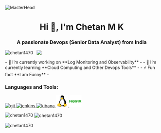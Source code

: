 ![MasterHead](https://www.highvail.com/wp-content/uploads/2022/11/HighVail-DevOps-v2-2022.png)
<h1 align="center">Hi 👋, I'm Chetan M K</h1>
<h3 align="center">A passionate Devops (Senior Data Analyst) from India</h3>
<img align="right" alt"Coding" width="400" src="https://camo.githubusercontent.com/b995d7197188fbc1d9e072f2808bf1eae783444dd45cf152097fc410146426bd/687474703a2f2f73747564696f706978656c2e696e2f77702d636f6e74656e742f75706c6f6164732f323031372f31312f31386134393439666339633830363731373264336239366533303265373039372e676966">
<p align="left"> <img src="https://komarev.com/ghpvc/?username=chetan1470&label=Profile%20views&color=0e75b6&style=flat" alt="chetan1470" /> </p>
- 🔭 I’m currently working on **Log Monitoring and Observability**
- 
- 🌱 I’m currently learning **Cloud Computing and Other Devops Tools**
- 
- ⚡ Fun fact **I am Funny**
- 

<p align="left">
</p>

<h3 align="left">Languages and Tools:</h3>
<p align="left"> <a href="https://git-scm.com/" target="_blank" rel="noreferrer"> <img src="https://www.vectorlogo.zone/logos/git-scm/git-scm-icon.svg" alt="git" width="40" height="40"/> </a> <a href="https://www.jenkins.io" target="_blank" rel="noreferrer"> <img src="https://www.vectorlogo.zone/logos/jenkins/jenkins-icon.svg" alt="jenkins" width="40" height="40"/> </a> <a href="https://www.elastic.co/kibana" target="_blank" rel="noreferrer"> <img src="https://www.vectorlogo.zone/logos/elasticco_kibana/elasticco_kibana-icon.svg" alt="kibana" width="40" height="40"/> </a> <a href="https://www.linux.org/" target="_blank" rel="noreferrer"> <img src="https://raw.githubusercontent.com/devicons/devicon/master/icons/linux/linux-original.svg" alt="linux" width="40" height="40"/> </a> <a href="https://www.nginx.com" target="_blank" rel="noreferrer"> <img src="https://raw.githubusercontent.com/devicons/devicon/master/icons/nginx/nginx-original.svg" alt="nginx" width="40" height="40"/> </a> </p>

<p><img align="left" src="https://github-readme-stats.vercel.app/api/top-langs?username=chetan1470&show_icons=true&locale=en&layout=compact" alt="chetan1470" /></p>

<p>&nbsp;<img align="center" src="https://github-readme-stats.vercel.app/api?username=chetan1470&show_icons=true&locale=en" alt="chetan1470" /></p>

<p><img align="center" src="https://github-readme-streak-stats.herokuapp.com/?user=chetan1470&" alt="chetan1470" /></p>
